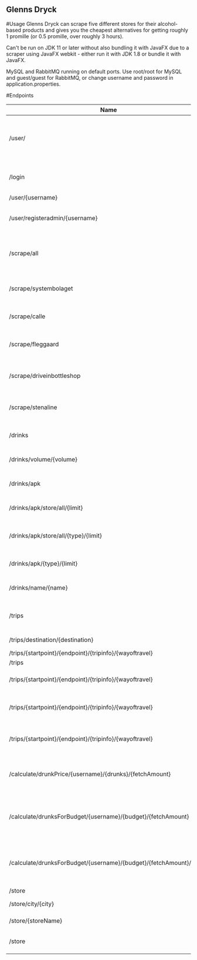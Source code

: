 ## Glenns Dryck

#Usage
Glenns Dryck can scrape five different stores for their alcohol-based products and gives you the cheapest alternatives for getting roughly 1 promille (or 0.5 promille, over roughly 3 hours).

Can't be run on JDK 11 or later without also bundling it with JavaFX due to a scraper using JavaFX webkit - either run it with JDK 1.8 or bundle it with JavaFX.

MySQL and RabbitMQ running on default ports. Use root/root for MySQL and guest/guest for RabbitMQ, or change username and password in application.properties.

#Endpoints

| Name                                                                | Method | Description                                                                             | Authorization |
|---------------------------------------------------------------------|--------|-----------------------------------------------------------------------------------------|---------------|
| /user/                                                              | POST   | Registers a user. Requires user's weight, fuelConsumption, gender as 'f' or 'm'         | All           |
| /login                                                              | POST   | Logs in with user. Requires username and password.                                      | All           |
| /user/{username}                                                    | GET    | Finds user.                                                                             | User, Admin   |
| /user/registeradmin/{username}                                      | POST   | Registers user as admin. Trust your users to decide if they're worthy.                  | User, Admin   |
| /scrape/all                                                         | GET   | Scrapes all stores. Overrides schedule and when store was last scraped.                 | Admin         |
| /scrape/systembolaget                                               | GET    | Scrapes Systembolaget, or gets from DB if scraped recently.                             | User, Admin   |
| /scrape/calle                                                       | GET    | Scrapes Calle, or gets from DB if scraped recently.                                     | User, Admin   |
| /scrape/fleggaard                                                   | GET    | Scrapes Fleggaard, or gets from DB if scraped recently.                                 | User, Admin   |
| /scrape/driveinbottleshop                                           | GET    | Scrapes Driveinbottleshop, or gets from DB if scraped recently.                         | User, Admin   |
| /scrape/stenaline                                                   | GET    | Scrapes Stenaline, or gets from DB if scraped recently.                                 | User, Admin   |
| /drinks                                                             | GET    | Fetches all previously scraped drinks.                                                  | All           |
| /drinks/volume/{volume}                                             | GET    | Fetches all drinks of {volume} volume.                                                  | All           |
| /drinks/apk                                                         | GET    | Fetches all drinks, sorts by best alcohol price.                                        | All           |
| /drinks/apk/store/all/{limit}                                       | GET    | Fetches {limit} amount of drinks from each store.                                       | All           |
| /drinks/apk/store/all/{type}/{limit}                                | GET    | Fetches {limit} amount of drinks from each store by {type}.                             | All           |
| /drinks/apk/{type}/{limit}                                          | GET    | Fetches {limit} amount of drinks by {type}.                                             | All           |
| /drinks/name/{name}                                                 | GET    | Fetches drinks containing {name}.                                                       | All           |
| /trips                                                              | GET    | Fetches all trips, or populates with pre-made trips if empty.                           | User, Admin   |
| /trips/destination/{destination}                                    | GET    | Fetches all trips to {destination}  .                                                    | User, Admin   |
| /trips/{startpoint}/{endpoint}/{tripinfo}/{wayoftravel}             | GET    | Get trip by tripId.                                                                      | User, Admin   |
| /trips                                                              | POST   | Adds trip.                                                                              | Admin         |
| /trips/{startpoint}/{endpoint}/{tripinfo}/{wayoftravel}             | DELETE | Deletes trip matching the parameters.                                                   | Admin         |
| /trips/{startpoint}/{endpoint}/{tripinfo}/{wayoftravel}             | PUT    | Replaces trip matching the parameters with Json body.                                   | Admin         |
| /trips/{startpoint}/{endpoint}/{tripinfo}/{wayoftravel}             | PATCH  | Updates trip matching the parameters with Json body.                                    | Admin         |
| /calculate/drunkPrice/{username}/{drunks}/{fetchAmount}             | GET    | {fetchAmount} from stores, returns user's cheapest way to get {drunks}.                 | User, Admin   |
| /calculate/drunksForBudget/{username}/{budget}/{fetchAmount}        | GET    | {fetchAmount} from stores, returns user's amount of drunks based on {budget}.           | User, Admin   |
| /calculate/drunksForBudget/{username}/{budget}/{fetchAmount}/{type} | GET    | {fetchAmount} of {type} from stores, returns user's amount of drunks based on {budget}. | User, Admin   |
| /store                                                              | GET    | Fetches all stores.                                                                         | All           |          
| /store/city/{city}                                                  | GET    | Fetches all stores placed in {city}.                                                       | All           |
| /store/{storeName}                                                  | GET    | Get store by {storeName}.                                                                   | All           |
| /store                                                              | PATCH  | Create joins between all stores and trips.                                                 | All           |                                    
